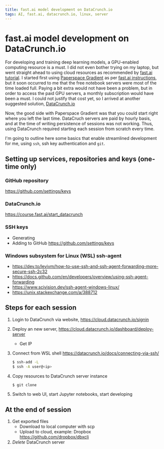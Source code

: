 ```yaml
---
title: fast.ai model development on DataCrunch.io
tags: AI, fast.ai, datacrunch.io, linux, server 
---
```


# fast.ai model development on DataCrunch.io

For developing and training deep learning models, a GPU-enabled computing resource is a must.
I did not even bother trying on my laptop, but went straight ahead to using cloud resources as recommended by
[fast.ai tutorial](https://course.fast.ai/). I started first using [Paperspace Gradient](https://gradient.paperspace.com/)
as per [fast.ai instructions](https://course.fast.ai/start_gradient),
but it soon occurred to me that the free notebook servers were most of the time loaded full.
Paying a bit extra would not have been a problem, but in order to access the paid GPU servers, a monthly subscription would
have been a must. I could not justify that cost yet, so I arrived at another suggested solution, [DataCrunch.io](https://datacrunch.io/)

Now, the good side with Paperspace Gradient was that you could start right where you left the last time.
DataCruch servers are paid by hourly basis, and at the time of writing persistence of sessions was not working.
Thus, using DataCrunch required starting each session from scratch every time.

I'm going to outline here some basics that enable streamlined development for me, using `ssh`, ssh key authentication and `git`.

## Setting up services, repositories and keys (one-time only)

### GitHub repository

https://github.com/settings/keys

### DataCrunch.io

https://course.fast.ai/start_datacrunch

### SSH keys

- Generating
- Adding to GitHub https://github.com/settings/keys

### Windows subsystem for Linux (WSL) ssh-agent

- https://dev.to/levivm/how-to-use-ssh-and-ssh-agent-forwarding-more-secure-ssh-2c32
- https://docs.github.com/en/developers/overview/using-ssh-agent-forwarding
- https://www.scivision.dev/ssh-agent-windows-linux/
- https://unix.stackexchange.com/a/388712

## Steps for each session

1. Login to DataCrunch via website, https://cloud.datacrunch.io/signin
2. Deploy an new server, https://cloud.datacrunch.io/dashboard/deploy-server
    - Get IP
4. Connect from WSL shell https://datacrunch.io/docs/connecting-via-ssh/

    ```sh
    $ ssh-add -L
    $ ssh -A user@<ip>
    ```
5. Copy resources to DataCrunch server instance
    ```sh
    $ git clone
    ```
5. Switch to web UI, start Jupyter notebooks, start developing

## At the end of session

1. Get exported files
    - Download to local computer with scp
    - Upload to cloud, example: Dropbox https://github.com/dropbox/dbxcli
2. *Delete* DataCrunch server

